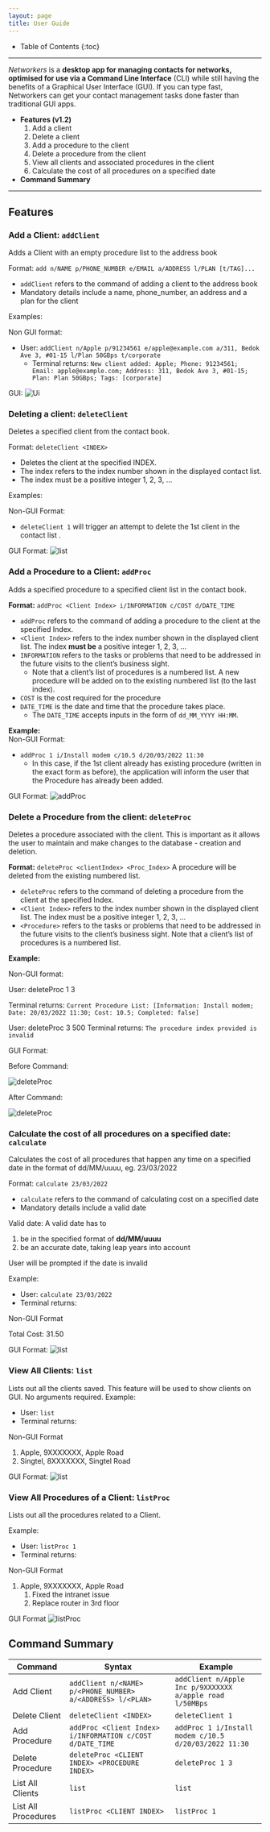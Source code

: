 ```yaml
---
layout: page
title: User Guide
---
```

* Table of Contents
{:toc}
--------------------------------------------------------------------------------------------------------------------

*Networkers* is a **desktop app for managing contacts for networks,
optimised for use via a Command Line Interface** (CLI)
while still having the benefits of a Graphical User Interface (GUI).
If you can type fast, Networkers can get your contact management tasks
done faster than traditional GUI apps.

- **Features (v1.2)**
  1. Add a client
  2. Delete a client
  3. Add a procedure to the client
  4. Delete a procedure from the client
  5. View all clients and associated procedures in the client
  6. Calculate the cost of all procedures on a specified date
- **Command Summary**

--------------------------------------------------------------------------------------------------------------------

## Features

### Add a Client: `addClient`

Adds a Client with an empty procedure list to the address book

Format: `add n/NAME p/PHONE_NUMBER e/EMAIL a/ADDRESS l/PLAN [t/TAG]...`
 - `addClient` refers to the command of adding a client to the address book
 - Mandatory details include a name, phone_number, an address and a plan for the client

Examples:

Non GUI format:
- User: `addClient n/Apple p/91234561 e/apple@example.com a/311, Bedok Ave 3, #01-15 l/Plan 50GBps t/corporate `
  - Terminal returns: `New client added: Apple; Phone: 91234561; Email: apple@example.com; Address: 311, Bedok Ave 3, #01-15; Plan: Plan 50GBps; Tags: [corporate]`

GUI: ![Ui](images/addClientGUI.png)

### Deleting a client: `deleteClient`

Deletes a specified client from  the contact book.

Format: `deleteClient <INDEX>`

* Deletes the client at the specified INDEX.
* The index refers to the index number shown in the displayed contact list.
* The index must be a positive integer 1, 2, 3, …

Examples:

Non-GUI Format:
* `deleteClient 1` will trigger an attempt to delete the 1st client in the contact list .

GUI Format:
![list](images/deleteClientGUI.png)

### Add a Procedure to a Client: `addProc`

Adds a specified procedure to a specified client list in the contact book.

**Format:** `addProc <Client Index> i/INFORMATION c/COST d/DATE_TIME`
* `addProc` refers to the command of adding a procedure to the client at the specified Index.
* `<Client Index>` refers to the index number shown in the displayed client list. The index **must be** a positive integer 1, 2, 3, …​
* `INFORMATION` refers to the tasks or problems that need to be addressed in the future visits to the client’s business sight.
  * Note that a client’s list of procedures is a numbered list. A new procedure will be added on to the existing numbered list (to the last index).
* `COST` is the cost required for the procedure
* `DATE_TIME` is the date and time that the procedure takes place.
  * The `DATE_TIME` accepts inputs in the form of `dd_MM_YYYY HH:MM`.

**Example:** <br/>
Non-GUI Format:
* `addProc 1 i/Install modem c/10.5 d/20/03/2022 11:30`
  * In this case, if the 1st client already has existing procedure (written in the exact form as before), the application will inform the user that the Procedure has already been added.

GUI Format:
![addProc](images/addProcGUI.png)

### Delete a Procedure from the client: `deleteProc`

Deletes a procedure associated with the client. This is important as it allows the user to maintain and make changes to the database - creation and deletion.

**Format:** `deleteProc <clientIndex> <Proc_Index>`
A procedure will be deleted from the existing numbered list.
* `deleteProc` refers to the command of deleting a procedure from the client at the specified Index.
* `<Client Index>` refers to the index number shown in the displayed client list. 
The index must be a positive integer 1, 2, 3, ...
* `<Procedure>` refers to the tasks or problems that need to be addressed
in the future visits to the client’s business sight.
Note that a client’s list of procedures is a numbered list.

**Example:**

Non-GUI format:

User: deleteProc 1 3

Terminal returns: `Current Procedure List: [Information: Install modem; Date: 20/03/2022 11:30; Cost: 10.5; Completed: false]`

User: deleteProc 3 500
Terminal returns: `The procedure index provided is invalid`

GUI Format:

Before Command:

![deleteProc](images/deleteProcGUIbefore.png)

After Command:

![deleteProc](images/deleteProcGUIAfter.png)
### Calculate the cost of all procedures on a specified date: `calculate`

Calculates the cost of all procedures that happen any time on a specified date 
in the format of dd/MM/uuuu, eg. 23/03/2022

Format: `calculate 23/03/2022`
- `calculate` refers to the command of calculating cost on a specified date
- Mandatory details include a valid date

Valid date:
A valid date has to 
1. be in the specified format of **dd/MM/uuuu** 
2. be an accurate date, taking leap years into account 

User will be prompted if the date is invalid

Example: 
- User: `calculate 23/03/2022`
- Terminal returns: 

Non-GUI Format

Total Cost: 31.50 

GUI Format:
![list](images/calculate.png)


### View All Clients: `list`

Lists out all the clients saved.
This feature will be used to show clients on GUI. No arguments required.
Example:
- User: `list`
- Terminal returns:

Non-GUI Format
1. Apple, 9XXXXXXX, Apple Road
2. Singtel, 8XXXXXXX, Singtel Road


GUI Format:
![list](images/listGUI.png)

### View All Procedures of a Client: `listProc`

Lists out all the procedures related to a Client.

Example:
- User: `listProc 1`
- Terminal returns:

Non-GUI Format
1. Apple, 9XXXXXXX, Apple Road
    1. Fixed the intranet issue
    2. Replace router in 3rd floor

GUI Format
![listProc](images/ListProcCommandExample1.PNG)

## Command Summary

| Command | Syntax                                                    | Example                                                  |
| --- |-----------------------------------------------------------|----------------------------------------------------------|
| Add Client | `addClient n/<NAME> p/<PHONE_NUMBER> a/<ADDRESS> l/<PLAN>` | `addClient n/Apple Inc p/9XXXXXXX a/apple road l/50MBps` |
| Delete Client | `deleteClient <INDEX>`                                    | `deleteClient 1`                                         |
| Add Procedure | `addProc <Client Index> i/INFORMATION c/COST d/DATE_TIME`                     | `addProc 1 i/Install modem c/10.5 d/20/03/2022 11:30`     |
| Delete Procedure | `deleteProc <CLIENT INDEX> <PROCEDURE INDEX>`             | `deleteProc 1 3`                                         |
| List All Clients | `list`                                                    | `list`                                                   |
| List All Procedures | `listProc <CLIENT INDEX>`                                 | `listProc 1`                                             | 
